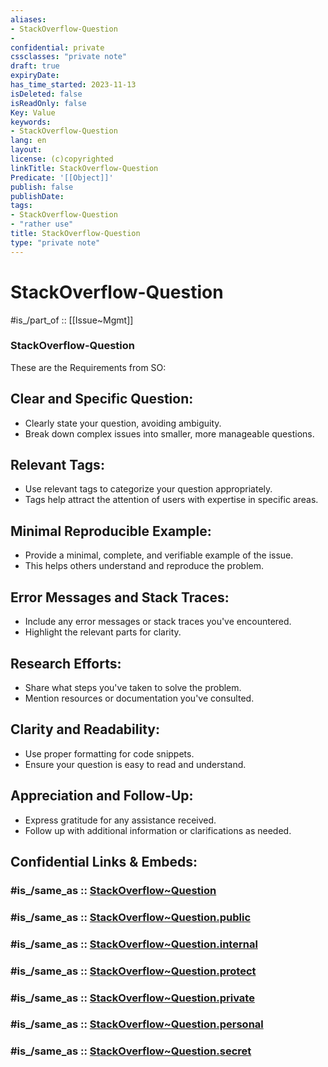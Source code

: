 ```yaml
---
aliases:
- StackOverflow-Question
- 
confidential: private
cssclasses: "private note"
draft: true
expiryDate: 
has_time_started: 2023-11-13
isDeleted: false
isReadOnly: false
Key: Value
keywords:
- StackOverflow-Question
lang: en
layout: 
license: (c)copyrighted
linkTitle: StackOverflow-Question
Predicate: '[[Object]]'
publish: false
publishDate: 
tags:
- StackOverflow-Question
- "rather use"
title: StackOverflow-Question
type: "private note"
---
```


# StackOverflow-Question 

#is_/part_of :: [[Issue~Mgmt]] 

### StackOverflow-Question 

These are the Requirements from SO: 

## Clear and Specific Question:
- Clearly state your question, avoiding ambiguity.
- Break down complex issues into smaller, more manageable questions.

## Relevant Tags:
- Use relevant tags to categorize your question appropriately.
- Tags help attract the attention of users with expertise in specific areas.

## Minimal Reproducible Example: 

- Provide a minimal, complete, and verifiable example of the issue.
- This helps others understand and reproduce the problem.

## Error Messages and Stack Traces:

- Include any error messages or stack traces you've encountered.
- Highlight the relevant parts for clarity.

## Research Efforts:

- Share what steps you've taken to solve the problem.
- Mention resources or documentation you've consulted.

## Clarity and Readability: 

- Use proper formatting for code snippets.
- Ensure your question is easy to read and understand.

## Appreciation and Follow-Up:

- Express gratitude for any assistance received.
- Follow up with additional information or clarifications as needed.


## Confidential Links & Embeds: 

### #is_/same_as :: [StackOverflow~Question](/_Standards/Society/Economics/Business/Business-Entity/IT~Company/StackOverflow/StackOverflow~Question.md) 

### #is_/same_as :: [StackOverflow~Question.public](/_public/Society/Economics/Business/Business-Entity/IT~Company/StackOverflow/StackOverflow~Question.public.md) 

### #is_/same_as :: [StackOverflow~Question.internal](/_internal/Society/Economics/Business/Business-Entity/IT~Company/StackOverflow/StackOverflow~Question.internal.md) 

### #is_/same_as :: [StackOverflow~Question.protect](/_protect/Society/Economics/Business/Business-Entity/IT~Company/StackOverflow/StackOverflow~Question.protect.md) 

### #is_/same_as :: [StackOverflow~Question.private](/_private/Society/Economics/Business/Business-Entity/IT~Company/StackOverflow/StackOverflow~Question.private.md) 

### #is_/same_as :: [StackOverflow~Question.personal](/_personal/Society/Economics/Business/Business-Entity/IT~Company/StackOverflow/StackOverflow~Question.personal.md) 

### #is_/same_as :: [StackOverflow~Question.secret](/_secret/Society/Economics/Business/Business-Entity/IT~Company/StackOverflow/StackOverflow~Question.secret.md)

